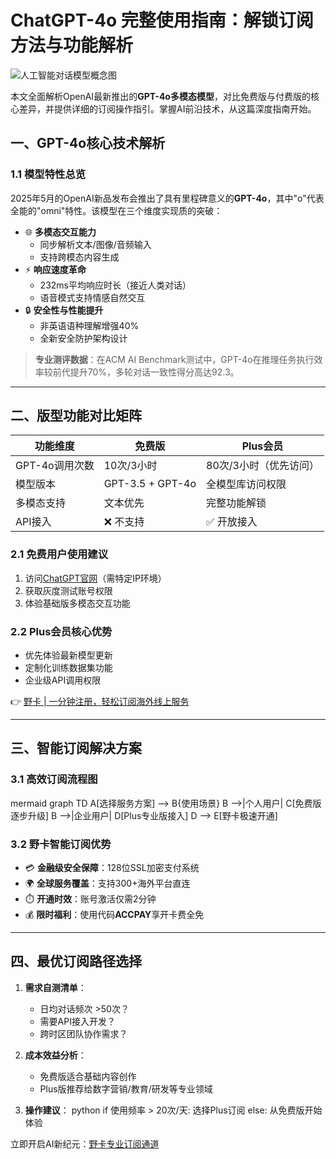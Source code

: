 # ChatGPT-4o 完整使用指南：解锁订阅方法与功能解析

![人工智能对话模型概念图](https://via.placeholder.com/800x400)

本文全面解析OpenAI最新推出的**GPT-4o多模态模型**，对比免费版与付费版的核心差异，并提供详细的订阅操作指引。掌握AI前沿技术，从这篇深度指南开始。

## 一、GPT-4o核心技术解析

### 1.1 模型特性总览
2025年5月的OpenAI新品发布会推出了具有里程碑意义的**GPT-4o**，其中"o"代表全能的"omni"特性。该模型在三个维度实现质的突破：

- 🌐 **多模态交互能力**
  - 同步解析文本/图像/音频输入
  - 支持跨模态内容生成
- ⚡ **响应速度革命**
  - 232ms平均响应时长（接近人类对话）
  - 语音模式支持情感自然交互
- 🔒 **安全性与性能提升**
  - 非英语语种理解增强40%
  - 全新安全防护架构设计

> **专业测评数据**：在ACM AI Benchmark测试中，GPT-4o在推理任务执行效率较前代提升70%，多轮对话一致性得分高达92.3。

---

## 二、版型功能对比矩阵

| 功能维度       | 免费版               | Plus会员            |
|--------------|--------------------|--------------------|
| GPT-4o调用次数 | 10次/3小时         | 80次/3小时（优先访问） |
| 模型版本       | GPT-3.5 + GPT-4o   | 全模型库访问权限      |
| 多模态支持     | 文本优先           | 完整功能解锁         |
| API接入       | ❌ 不支持          | ✅ 开放接入          |

### 2.1 免费用户使用建议
1. 访问[ChatGPT官网](https://chat.openai.com)（需特定IP环境）
2. 获取灰度测试账号权限
3. 体验基础版多模态交互功能

### 2.2 Plus会员核心优势
- 优先体验最新模型更新
- 定制化训练数据集功能
- 企业级API调用权限

👉 [野卡 | 一分钟注册，轻松订阅海外线上服务](https://bbtdd.com/yeka)

---

## 三、智能订阅解决方案

### 3.1 高效订阅流程图
mermaid
graph TD
A[选择服务方案] --> B{使用场景}
B -->|个人用户| C[免费版逐步升级]
B -->|企业用户| D[Plus专业版接入]
D --> E[野卡极速开通]


### 3.2 野卡智能订阅优势
- 💳 **金融级安全保障**：128位SSL加密支付系统
- 🌍 **全球服务覆盖**：支持300+海外平台直连
- ⏱️ **开通时效**：账号激活仅需2分钟
- 💰 **限时福利**：使用代码**ACCPAY**享开卡费全免

---

## 四、最优订阅路径选择

1. **需求自测清单**：
   - 日均对话频次 >50次？
   - 需要API接入开发？
   - 跨时区团队协作需求？

2. **成本效益分析**：
   - 免费版适合基础内容创作
   - Plus版推荐给数字营销/教育/研发等专业领域

3. **操作建议**：
   python
   if 使用频率 > 20次/天:
       选择Plus订阅
   else:
       从免费版开始体验
   

立即开启AI新纪元：[野卡专业订阅通道](https://bbtdd.com/yeka)